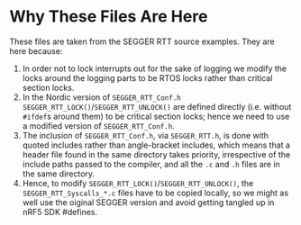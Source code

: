# Why These Files Are Here
These files are taken from the SEGGER RTT source examples.  They are here because:

1.  In order not to lock interrupts out for the sake of logging we modify the locks around the logging parts to be RTOS locks rather than critical section locks.
2.  In the Nordic version of `SEGGER_RTT_Conf.h` `SEGGER_RTT_LOCK()`/`SEGGER_RTT_UNLOCK()` are defined directly (i.e. without `#ifdef`s around them) to be critical section locks; hence we need to use a modified version of `SEGGER_RTT_Conf.h`.
3.  The inclusion of `SEGGER_RTT_Conf.h`, via `SEGGER_RTT.h`, is done with quoted includes rather than angle-bracket includes, which means that a header file found in the same directory takes priority, irrespective of the include paths passed to the compiler, and all the `.c` and `.h` files are in the same directory.
4.  Hence, to modify `SEGGER_RTT_LOCK()`/`SEGGER_RTT_UNLOCK()`, the `SEGGER_RTT_Syscalls_*.c` files have to be copied locally, so we might as well use the oiginal SEGGER version and avoid getting tangled up in nRF5 SDK \#defines.